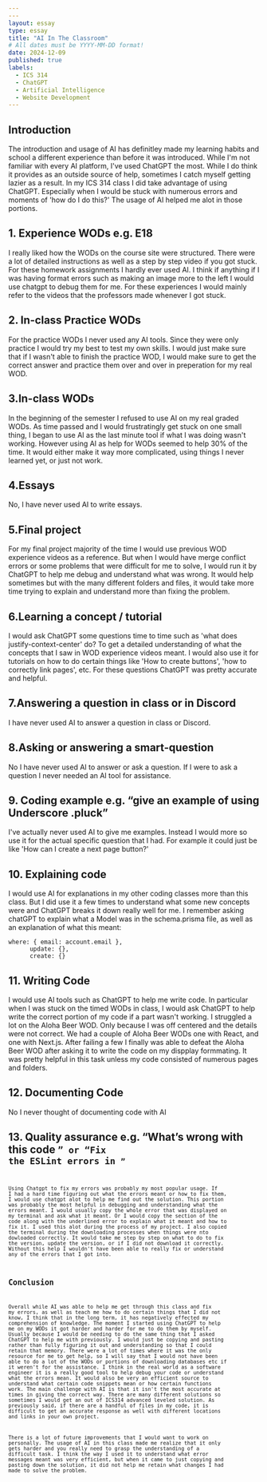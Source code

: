 ```yaml
---
---
layout: essay
type: essay
title: "AI In The Classroom"
# All dates must be YYYY-MM-DD format!
date: 2024-12-09
published: true
labels:
  - ICS 314
  - ChatGPT
  - Artificial Intelligence
  - Website Development
---
```

## Introduction

The introduction and usage of AI has definitley made my learning habits and school a different experience than before it was introduced. While I'm not familiar with every AI platform, I've used ChatGPT the most. While I do think it provides as an outside source of help, sometimes I catch myself getting lazier as a result. In my ICS 314 class I did take advantage of using ChatGPT. Especially when I would be stuck with numerous errors and moments of 'how do I do this?' The usage of AI helped me alot in those portions. 

## 1. Experience WODs e.g. E18
I really liked how the WODs on the course site were structured. There were a lot of detailed instructions as well as a step by step video if you got stuck. For these homework assignments I hardly ever used AI. I think if anything if I was having format errors such as making an image more to the left I would use chatgpt to debug them for me. For these experiences I would mainly refer to the videos that the professors made whenever I got stuck. 

## 2. In-class Practice WODs
For the practice WODs I never used any AI tools. Since they were only practice I would try my best to test my own skills. I would just make sure that if I wasn't able to finish the practice WOD, I would make sure to get the correct answer and practice them over and over in preperation for my real WOD.

## 3.In-class WODs
In the beginning of the semester I refused to use AI on my real graded WODs. As time passed and I would frustratingly get stuck on one small thing, I began to use AI as the last minute tool if what I was doing wasn't working. However using AI as help for WODs seemed to help 30% of the time. It would either make it way more complicated, using things I never learned yet, or just not work. 

## 4.Essays
No, I have never used AI to write essays.

## 5.Final project
For my final project majority of the time I would use previous WOD experience videos as a reference. But when I would have merge conflict errors or some problems that were difficult for me to solve, I would run it by ChatGPT to help me debug and understand what was wrong. It would help sometimes but with the many different folders and files, it would take more time trying to explain and understand more than fixing the problem. 

## 6.Learning a concept / tutorial
I would ask ChatGPT some questions time to time such as 'what does justify-context-center' do? To get a detailed understanding of what the concepts that I saw in WOD experience videos meant. I would also use it for tutorials on how to do certain things like 'How to create buttons', 'how to correctly link pages', etc. For these questions ChatGPT was pretty accurate and helpful.

## 7.Answering a question in class or in Discord
I have never used AI to answer a question in class or Discord.

## 8.Asking or answering a smart-question
No I have never used AI to answer or ask a question. If I were to ask a question I never needed an AI tool for assistance.

## 9. Coding example e.g. “give an example of using Underscore .pluck”
I've actually never used AI to give me examples. Instead I would more so use it for the actual specific question that I had. For example it could just be like 'How can I create a next page button?'

## 10. Explaining code
I would use AI for explanations in my other coding classes more than this class. But I did use it a few times to understand what some new concepts were and ChatGPT breaks it down really well for me. I remember asking chatGPT to explain what a Model was in the schema.prisma file, as well as an explanation of what this meant:
```
where: { email: account.email },
      update: {},
      create: {}
```

## 11. Writing Code
I would use AI tools such as ChatGPT to help me write code. In particular when I was stuck on the timed WODs in class, I would ask ChatGPT to help write the correct portion of my code if a part wasn't working. I struggled a lot on the Aloha Beer WOD. Only because I was off centered and the details were not correct. We had a couple of Aloha Beer WODs one with React, and one with Next.js. After failing a few I finally was able to defeat the Aloha Beer WOD after asking it to write the code on my dispplay formmating. It was pretty helpful in this task unless my code consisted of numerous pages and folders. 

## 12. Documenting Code
No I never thought of documenting code with AI

## 13. Quality assurance e.g. “What’s wrong with this code <code here>” or “Fix the ESLint errors in <code here>”
Using Chatgpt to fix my errors was probably my most popular usage. If I had a hard time figuring out what the errors meant or how to fix them, I would use chatgpt alot to help me find out the solution. This portion was probably the most helpful in debugging and understanding what the errors meant. I would usually copy the whole error that was displayed on my terminal and ask what it meant. Or I would copy the section of the code along with the underlined error to explain what it meant and how to fix it. I used this alot during the process of my project. I also copied the terminal during the downloading processes when things were nto dowloaded correctly. It would take me step by step on what to do to fix the version, update the version, or if I did not download it correctly. Without this help I wouldn't have been able to really fix or understand any of the errors that I got into. 

## Conclusion
Overall while AI was able to help me get through this class and fix my errors, as well as teach me how to do certain things that I did not know, I think that in the long term, it has negatively effected my comprehension of knowledge. The moment I started using ChatGPT to help me on my WODs it got harder and harder for me to do them by myself. Usually because I would be needing to do the same thing that I asked ChatGPT to help me with previously. I would just be copying and pasting rather than fully figuring it out and understanding so that I could retain that memory. There were a lot of times where it was the only resource for me to get help, so I will say that I would not have been able to do a lot of the WODs or portions of downloading databases etc if it weren't for the assistance. 
I think in the real world as a software engineer it is a really good tool to help debug your code or understand what the errors mean. It would also be very an efficient source to understand what certain code snippets mean or how certain functions work. 
The main challenge with AI is that it isn't the most accurate at times in giving the correct way. There are many different solutions so sometimes I would get an out of ICS314 advanced leveled solution. As previously said, if there are a handful of files in my code, it is difficult to get an accurate response as well with different locations and links in your own project. 

There is a lot of future improvements that I would want to work on personally. The usage of AI in this class made me realize that it only gets harder and you really need to grasp the understanding of a difficult task. I think the way I used it to understand what error messages meant was very efficient, but when it came to just copying and pasting down the solution, it did not help me retain what changes I had made to solve the problem. 



